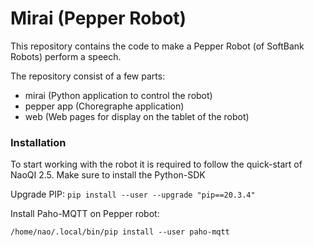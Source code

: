 # Mirai (Pepper Robot)

This repository contains the code to make a Pepper Robot (of SoftBank Robots)
perform a speech.

The repository consist of a few parts:

- mirai (Python application to control the robot)
- pepper app (Choregraphe application)
- web (Web pages for display on the tablet of the robot)


### Installation

To start working with the robot it is required to follow the quick-start of NaoQI 2.5.
Make sure to install the Python-SDK

Upgrade PIP:
`pip install --user --upgrade "pip==20.3.4"`

Install Paho-MQTT on Pepper robot:

`/home/nao/.local/bin/pip install --user paho-mqtt`
